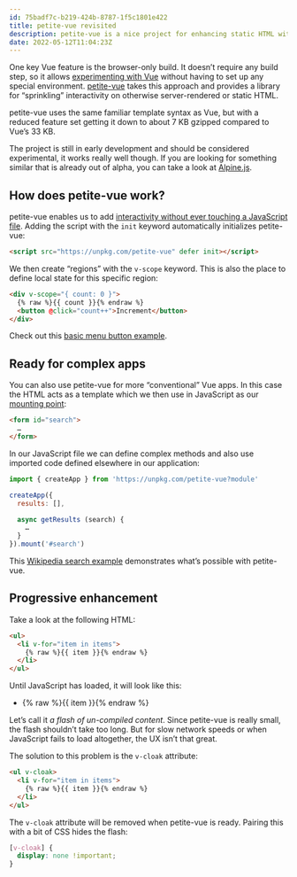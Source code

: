```yaml
---
id: 75badf7c-b219-424b-8787-1f5c1801e422
title: petite-vue revisited
description: petite-vue is a nice project for enhancing static HTML with some interactivity.
date: 2022-05-12T11:04:23Z
---
```


One key Vue feature is the browser-only build. It doesn’t require any build step, so it allows [experimenting with Vue](https://vuejs.org/guide/quick-start.html#without-build-tools) without having to set up any special environment. [petite-vue](https://github.com/vuejs/petite-vue) takes this approach and provides a library for “sprinkling” interactivity on otherwise server-rendered or static HTML.

petite-vue uses the same familiar template syntax as Vue, but with a reduced feature set getting it down to about 7 KB gzipped compared to Vue’s 33 KB.

The project is still in early development and should be considered experimental, it works really well though. If you are looking for something similar that is already out of alpha, you can take a look at [Alpine.js](https://alpinejs.dev/).

## How does petite-vue work?

petite-vue enables us to add [interactivity without ever touching a JavaScript file](https://github.com/vuejs/petite-vue#usage). Adding the script with the `init` keyword automatically initializes petite-vue:

```html
<script src="https://unpkg.com/petite-vue" defer init></script>
```

We then create “regions” with the `v-scope` keyword. This is also the place to define local state for this specific region:

```html
<div v-scope="{ count: 0 }">
  {% raw %}{{ count }}{% endraw %}
  <button @click="count++">Increment</button>
</div>
```

Check out this [basic menu button example](https://codepen.io/mvsde/pen/mdMmGer).

## Ready for complex apps

You can also use petite-vue for more “conventional” Vue apps. In this case the HTML acts as a template which we then use in JavaScript as our [mounting point](https://github.com/vuejs/petite-vue#explicit-mount-target):

```html
<form id="search">
  …
</form>
```

In our JavaScript file we can define complex methods and also use imported code defined elsewhere in our application:

```js
import { createApp } from 'https://unpkg.com/petite-vue?module'

createApp({
  results: [],

  async getResults (search) {
    …
  }
}).mount('#search')
```

This [Wikipedia search example](https://codepen.io/mvsde/pen/ExvmJNz) demonstrates what’s possible with petite-vue.

## Progressive enhancement

Take a look at the following HTML:

```html
<ul>
  <li v-for="item in items">
    {% raw %}{{ item }}{% endraw %}
  </li>
</ul>
```

Until JavaScript has loaded, it will look like this:

* {% raw %}{{ item }}{% endraw %}

Let’s call it _a flash of un-compiled content_. Since petite-vue is really small, the flash shouldn’t take too long. But for slow network speeds or when JavaScript fails to load altogether, the UX isn’t that great.

The solution to this problem is the `v-cloak` attribute:

```html
<ul v-cloak>
  <li v-for="item in items">
    {% raw %}{{ item }}{% endraw %}
  </li>
</ul>
```

The `v-cloak` attribute will be removed when petite-vue is ready. Pairing this with a bit of CSS hides the flash:

```css
[v-cloak] {
  display: none !important;
}
```
